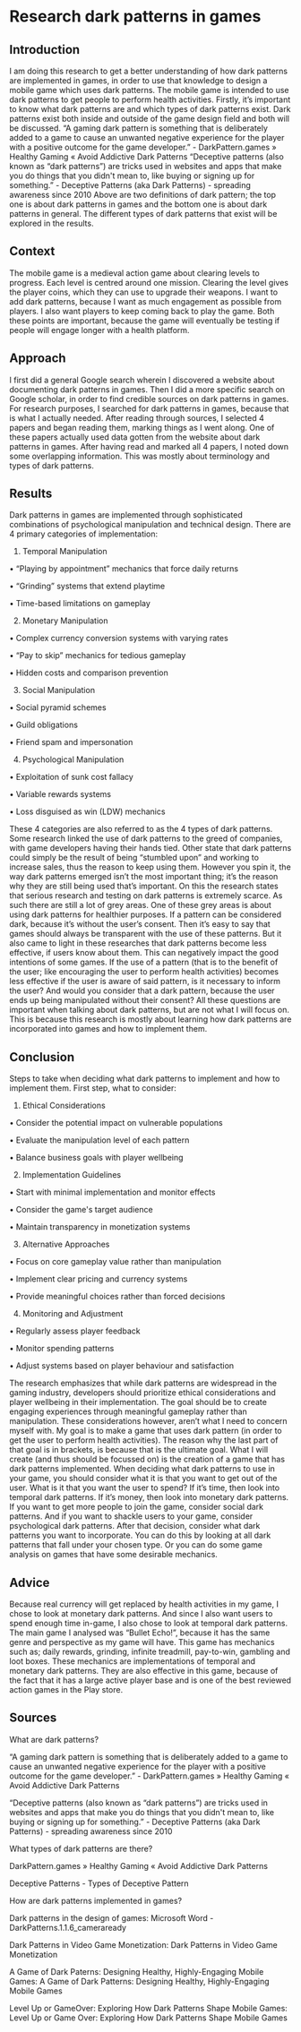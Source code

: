 # Research dark patterns in games
## Introduction
I am doing this research to get a better understanding of how dark patterns are implemented in games, in order to use that knowledge to design a mobile game which uses dark patterns. The mobile game is intended to use dark patterns to get people to perform health activities. 
Firstly, it’s important to know what dark patterns are and which types of dark patterns exist. Dark patterns exist both inside and outside of the game design field and both will be discussed.
“A gaming dark pattern is something that is deliberately added to a game to cause an unwanted negative experience for the player with a positive outcome for the game developer.” - DarkPattern.games » Healthy Gaming « Avoid Addictive Dark Patterns 
“Deceptive patterns (also known as “dark patterns”) are tricks used in websites and apps that make you do things that you didn't mean to, like buying or signing up for something.” - Deceptive Patterns (aka Dark Patterns) - spreading awareness since 2010 
Above are two definitions of dark pattern; the top one is about dark patterns in games and the bottom one is about dark patterns in general.
The different types of dark patterns that exist will be explored in the results.

## Context
The mobile game is a medieval action game about clearing levels to progress. Each level is centred around one mission. Clearing the level gives the player coins, which they can use to upgrade their weapons. 
I want to add dark patterns, because I want as much engagement as possible from players. I also want players to keep coming back to play the game. Both these points are important, because the game will eventually be testing if people will engage longer with a health platform. 

## Approach
I first did a general Google search wherein I discovered a website about documenting dark patterns in games. Then I did a more specific search on Google scholar, in order to find credible sources on dark patterns in games. For research purposes, I searched for dark patterns in games, because that is what I actually needed. 
After reading through sources, I selected 4 papers and began reading them, marking things as I went along. One of these papers actually used data gotten from the website about dark patterns in games.
After having read and marked all 4 papers, I noted down some overlapping information. This was mostly about terminology and types of dark patterns. 

## Results
Dark patterns in games are implemented through sophisticated combinations of psychological manipulation and technical design. There are 4 primary categories of implementation:
1.	Temporal Manipulation
   
•	“Playing by appointment” mechanics that force daily returns

•	“Grinding” systems that extend playtime

•	Time-based limitations on gameplay 

2.	Monetary Manipulation
   
•	Complex currency conversion systems with varying rates

•	“Pay to skip” mechanics for tedious gameplay

•	Hidden costs and comparison prevention

3.	Social Manipulation
   
•	Social pyramid schemes

•	Guild obligations

•	Friend spam and impersonation

4.	Psychological Manipulation
   
•	Exploitation of sunk cost fallacy

•	Variable rewards systems

•	Loss disguised as win (LDW) mechanics

These 4 categories are also referred to as the 4 types of dark patterns. Some research linked the use of dark patterns to the greed of companies, with game developers having their hands tied. Other state that dark patterns could simply be the result of being “stumbled upon” and working to increase sales, thus the reason to keep using them.
However you spin it, the way dark patterns emerged isn’t the most important thing; it’s the reason why they are still being used that’s important. On this the research states that serious research and testing on dark patterns is extremely scarce. As such there are still a lot of grey areas. One of these grey areas is about using dark patterns for healthier purposes. If a pattern can be considered dark, because it’s without the user’s consent. Then it’s easy to say that games should always be transparent with the use of these patterns. But it also came to light in these researches that dark patterns become less effective, if users know about them. This can negatively impact the good intentions of some games. If the use of a pattern (that is to the benefit of the user; like encouraging the user to perform health activities) becomes less effective if the user is aware of said pattern, is it necessary to inform the user? And would you consider that a dark pattern, because the user ends up being manipulated without their consent?
All these questions are important when talking about dark patterns, but are not what I will focus on. This is because this research is mostly about learning how dark patterns are incorporated into games and how to implement them.

## Conclusion
Steps to take when deciding what dark patterns to implement and how to implement them. First step, what to consider:
1.	Ethical Considerations
   
•	Consider the potential impact on vulnerable populations

•	Evaluate the manipulation level of each pattern

•	Balance business goals with player wellbeing

2.	Implementation Guidelines
   
•	Start with minimal implementation and monitor effects

•	Consider the game's target audience

•	Maintain transparency in monetization systems

3.	Alternative Approaches
   
•	Focus on core gameplay value rather than manipulation

•	Implement clear pricing and currency systems

•	Provide meaningful choices rather than forced decisions

4.	Monitoring and Adjustment
   
•	Regularly assess player feedback

•	Monitor spending patterns

•	Adjust systems based on player behaviour and satisfaction

The research emphasizes that while dark patterns are widespread in the gaming industry, developers should prioritize ethical considerations and player wellbeing in their implementation. The goal should be to create engaging experiences through meaningful gameplay rather than manipulation. These considerations however, aren’t what I need to concern myself with.
My goal is to make a game that uses dark pattern (in order to get the user to perform health activities). The reason why the last part of that goal is in brackets, is because that is the ultimate goal. What I will create (and thus should be focussed on) is the creation of a game that has dark patterns implemented.
When deciding what dark patterns to use in your game, you should consider what it is that you want to get out of the user. What is it that you want the user to spend? If it’s time, then look into temporal dark patterns. If it’s money, then look into monetary dark patterns. If you want to get more people to join the game, consider social dark patterns. And if you want to shackle users to your game, consider psychological dark patterns.
After that decision, consider what dark patterns you want to incorporate. You can do this by looking at all dark patterns that fall under your chosen type. Or you can do some game analysis on games that have some desirable mechanics.

## Advice
Because real currency will get replaced by health activities in my game, I chose to look at monetary dark patterns. And since I also want users to spend enough time in-game, I also chose to look at temporal dark patterns.
The main game I analysed was “Bullet Echo!”, because it has the same genre and perspective as my game will have. This game has mechanics such as; daily rewards, grinding, infinite treadmill, pay-to-win, gambling and loot boxes. These mechanics are implementations of temporal and monetary dark patterns. They are also effective in this game, because of the fact that it has a large active player base and is one of the best reviewed action games in the Play store.
 
## Sources
What are dark patterns? 

“A gaming dark pattern is something that is deliberately added to a game to cause an unwanted negative experience for the player with a positive outcome for the game developer.” - DarkPattern.games » Healthy Gaming « Avoid Addictive Dark Patterns 

“Deceptive patterns (also known as “dark patterns”) are tricks used in websites and apps that make you do things that you didn't mean to, like buying or signing up for something.” - Deceptive Patterns (aka Dark Patterns) - spreading awareness since 2010 

What types of dark patterns are there?

DarkPattern.games » Healthy Gaming « Avoid Addictive Dark Patterns

Deceptive Patterns - Types of Deceptive Pattern

How are dark patterns implemented in games?

Dark patterns in the design of games: Microsoft Word - DarkPatterns.1.1.6_cameraready 

Dark Patterns in Video Game Monetization: Dark Patterns in Video Game Monetization 

A Game of Dark Paterns: Designing Healthy, Highly-Engaging Mobile Games: A Game of Dark Patterns: Designing Healthy, Highly-Engaging Mobile Games

Level Up or GameOver: Exploring How Dark Patterns Shape Mobile Games: Level Up or Game Over: Exploring How Dark Patterns Shape Mobile Games
